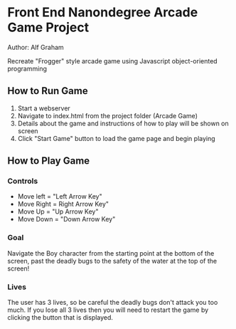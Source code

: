 # Front End Nanondegree Arcade Game Project

Author: Alf Graham

Recreate "Frogger" style arcade game using Javascript object-oriented programming

## How to Run Game
1. Start a webserver
2. Navigate to index.html from the project folder (Arcade Game)
3. Details about the game and instructions of how to play will be shown on screen
4. Click "Start Game" button to load the game page and begin playing

## How to Play Game

### Controls

* Move left = "Left Arrow Key"
* Move Right = Right Arrow Key"
* Move Up = "Up Arrow Key"
* Move Down = "Down Arrow Key"

### Goal
Navigate the Boy character from the starting point at the bottom of the screen, past the deadly bugs to the safety of the water at the top of the screen!

### Lives

The user has 3 lives, so be careful the deadly bugs don't attack you too much. If you lose all 3 lives then you will need to restart the game by clicking the button that is displayed.
